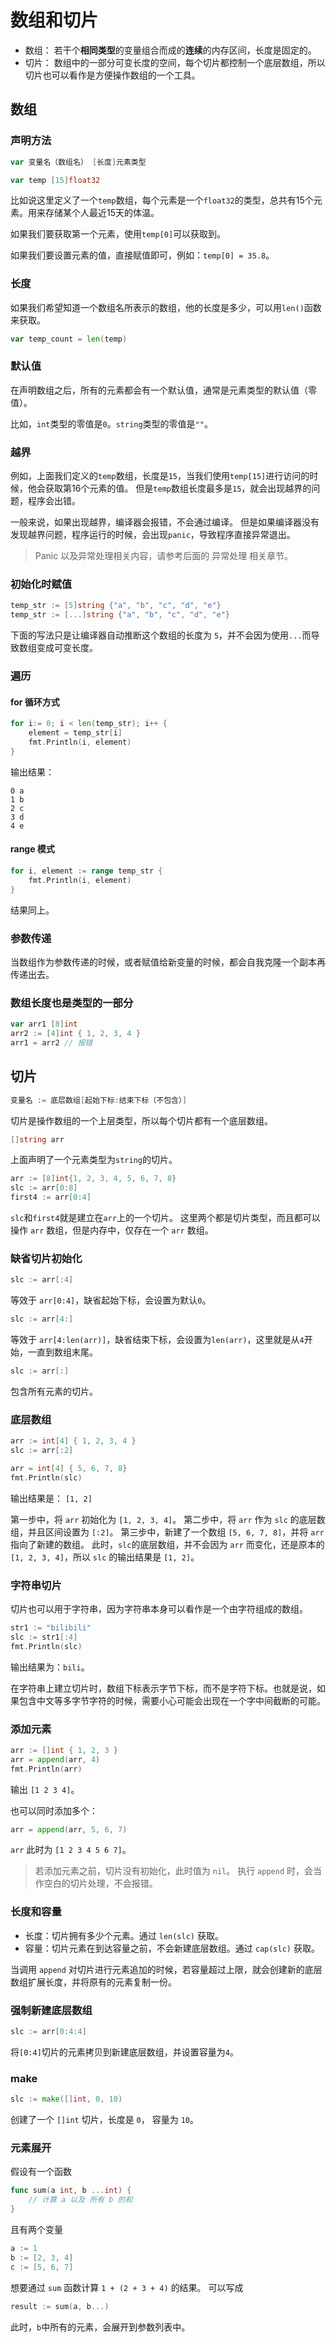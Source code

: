 # 数组和切片

* 数组： 若干个**相同类型**的变量组合而成的**连续**的内存区间，长度是固定的。
* 切片： 数组中的一部分可变长度的空间，每个切片都控制一个底层数组，所以切片也可以看作是方便操作数组的一个工具。

## 数组

### 声明方法

```go
var 变量名（数组名） [长度]元素类型

var temp [15]float32
```

比如说这里定义了一个`temp`数组，每个元素是一个`float32`的类型，总共有15个元素。用来存储某个人最近15天的体温。

如果我们要获取第一个元素，使用`temp[0]`可以获取到。

如果我们要设置元素的值，直接赋值即可，例如：`temp[0] = 35.8`。

### 长度

如果我们希望知道一个数组名所表示的数组，他的长度是多少，可以用`len()`函数来获取。

```go
var temp_count = len(temp)
```

### 默认值

在声明数组之后，所有的元素都会有一个默认值，通常是元素类型的默认值（零值）。

比如，`int`类型的零值是`0`。`string`类型的零值是`""`。

### 越界

例如，上面我们定义的`temp`数组，长度是`15`，当我们使用`temp[15]`进行访问的时候，他会获取第16个元素的值。
但是`temp`数组长度最多是`15`，就会出现越界的问题，程序会出错。

一般来说，如果出现越界，编译器会报错，不会通过编译。
但是如果编译器没有发现越界问题，程序运行的时候，会出现`panic`，导致程序直接异常退出。

> Panic 以及异常处理相关内容，请参考后面的 异常处理 相关章节。

### 初始化时赋值

```go
temp_str := [5]string {"a", "b", "c", "d", "e"}
temp_str := [...]string {"a", "b", "c", "d", "e"}
```

下面的写法只是让编译器自动推断这个数组的长度为 `5`，并不会因为使用`...`而导致数组变成可变长度。

### 遍历

#### for 循环方式

```go
for i:= 0; i < len(temp_str); i++ {
    element = temp_str[i]
    fmt.Println(i, element)
}
```

输出结果：
```
0 a
1 b
2 c
3 d
4 e
```

#### range 模式

```go
for i, element := range temp_str {
    fmt.Println(i, element)
}
```

结果同上。

### 参数传递

当数组作为参数传递的时候，或者赋值给新变量的时候，都会自我克隆一个副本再传递出去。

### 数组长度也是类型的一部分

```go
var arr1 [8]int
arr2 := [4]int { 1, 2, 3, 4 }
arr1 = arr2 // 报错
```

## 切片

```go
变量名 := 底层数组[起始下标:结束下标（不包含）]
```

切片是操作数组的一个上层类型，所以每个切片都有一个底层数组。

```go
[]string arr
```

上面声明了一个元素类型为`string`的切片。

```go
arr := [8]int{1, 2, 3, 4, 5, 6, 7, 8}
slc := arr[0:8]
first4 := arr[0:4]
```

`slc`和`first4`就是建立在`arr`上的一个切片。
这里两个都是切片类型，而且都可以操作 `arr` 数组，但是内存中，仅存在一个 `arr` 数组。

### 缺省切片初始化

```go
slc := arr[:4]
```

等效于 `arr[0:4]`，缺省起始下标，会设置为默认`0`。

```go
slc := arr[4:]
```

等效于 `arr[4:len(arr)]`，缺省结束下标，会设置为`len(arr)`，这里就是从`4`开始，一直到数组末尾。


```go
slc := arr[:]
```

包含所有元素的切片。

### 底层数组

```go
arr := int[4] { 1, 2, 3, 4 }
slc := arr[:2]

arr = int[4] { 5, 6, 7, 8}
fmt.Println(slc)
```

输出结果是： `[1, 2]`

第一步中，将 `arr` 初始化为 `[1, 2, 3, 4]`。
第二步中，将 `arr` 作为 `slc` 的底层数组，并且区间设置为 `[:2]`。
第三步中，新建了一个数组 `[5, 6, 7, 8]`，并将 `arr` 指向了新建的数组。
此时，`slc`的底层数组，并不会因为 `arr` 而变化，还是原本的 `[1, 2, 3, 4]`，所以 `slc` 的输出结果是 `[1, 2]`。

### 字符串切片

切片也可以用于字符串，因为字符串本身可以看作是一个由字符组成的数组。

```go
str1 := "bilibili"
slc := str1[:4]
fmt.Println(slc)
```

输出结果为：`bili`。

在字符串上建立切片时，数组下标表示字节下标，而不是字符下标。也就是说，如果包含中文等多字节字符的时候，需要小心可能会出现在一个字中间截断的可能。

### 添加元素

```go
arr := []int { 1, 2, 3 }
arr = append(arr, 4)
fmt.Println(arr)
```

输出 `[1 2 3 4]`。

也可以同时添加多个：

```go
arr = append(arr, 5, 6, 7)
```

`arr` 此时为 `[1 2 3 4 5 6 7]`。

> 若添加元素之前，切片没有初始化，此时值为 `nil`。
> 执行 `append` 时，会当作空白的切片处理，不会报错。

### 长度和容量

* 长度：切片拥有多少个元素。通过 `len(slc)` 获取。
* 容量：切片元素在到达容量之前，不会新建底层数组。通过 `cap(slc)` 获取。

当调用 `append` 对切片进行元素追加的时候，若容量超过上限，就会创建新的底层数组扩展长度，并将原有的元素复制一份。

### 强制新建底层数组

```go
slc := arr[0:4:4]
```

将`[0:4]`切片的元素拷贝到新建底层数组，并设置容量为`4`。

### make

```go
slc := make([]int, 0, 10)
```

创建了一个 `[]int` 切片，长度是 `0`， 容量为 `10`。

### 元素展开

假设有一个函数

```go
func sum(a int, b ...int) {
    // 计算 a 以及 所有 b 的和
}
```

且有两个变量

```go
a := 1
b := [2, 3, 4]
c := [5, 6, 7]
```

想要通过 `sum` 函数计算 `1 + (2 + 3 + 4)` 的结果。
可以写成

```go
result := sum(a, b...)
```

此时，`b`中所有的元素，会展开到参数列表中。